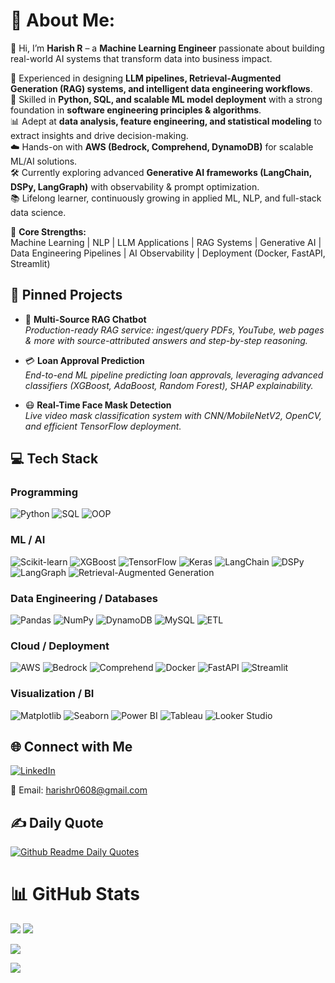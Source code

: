 # 💫 About Me:
👋 Hi, I’m **Harish R** – a **Machine Learning Engineer** passionate about building real-world AI systems that transform data into business impact.  

🚀 Experienced in designing **LLM pipelines, Retrieval-Augmented Generation (RAG) systems, and intelligent data engineering workflows**.  
🐍 Skilled in **Python, SQL, and scalable ML model deployment** with a strong foundation in **software engineering principles & algorithms**.  
📊 Adept at **data analysis, feature engineering, and statistical modeling** to extract insights and drive decision-making.  
☁️ Hands-on with **AWS (Bedrock, Comprehend, DynamoDB)** for scalable ML/AI solutions.  
🛠 Currently exploring advanced **Generative AI frameworks (LangChain, DSPy, LangGraph)** with observability & prompt optimization.  
📚 Lifelong learner, continuously growing in applied ML, NLP, and full-stack data science.  

💎 **Core Strengths:**  
Machine Learning | NLP | LLM Applications | RAG Systems | Generative AI | Data Engineering Pipelines | AI Observability | Deployment (Docker, FastAPI, Streamlit)

## 📌 Pinned Projects

- 🧠 **Multi-Source RAG Chatbot**  
  *Production-ready RAG service: ingest/query PDFs, YouTube, web pages & more with source-attributed answers and step-by-step reasoning.*

- 💳 **Loan Approval Prediction**  
  *End-to-end ML pipeline predicting loan approvals, leveraging advanced classifiers (XGBoost, AdaBoost, Random Forest), SHAP explainability.*

- 😷 **Real-Time Face Mask Detection**  
  *Live video mask classification system with CNN/MobileNetV2, OpenCV, and efficient TensorFlow deployment.*

## 💻 Tech Stack

### Programming
![Python](https://img.shields.io/badge/Python-3670A0?style=flat&logo=python&logoColor=ffdd54)
![SQL](https://img.shields.io/badge/SQL-%2300f.svg?style=flat&logo=MySQL&logoColor=white)
![OOP](https://img.shields.io/badge/OOP-Concepts-blue?style=flat)

### ML / AI
![Scikit-learn](https://img.shields.io/badge/scikit--learn-%23F7931E.svg?style=flat&logo=scikit-learn&logoColor=white)
![XGBoost](https://img.shields.io/badge/XGBoost-%23FF6600.svg?style=flat&logo=xgboost&logoColor=white)
![TensorFlow](https://img.shields.io/badge/TensorFlow-%23FF6F00.svg?style=flat&logo=TensorFlow&logoColor=white)
![Keras](https://img.shields.io/badge/Keras-D00000?style=flat&logo=keras&logoColor=white)
![LangChain](https://img.shields.io/badge/LangChain-Developer-blue?style=flat)
![DSPy](https://img.shields.io/badge/DSPy-%2300c4ff.svg?style=flat&logo=ai)
![LangGraph](https://img.shields.io/badge/LangGraph-%23000000.svg?style=flat&logo=graph&logoColor=white)
![Retrieval-Augmented Generation](https://img.shields.io/badge/RAG-System-black?style=flat)

### Data Engineering / Databases
![Pandas](https://img.shields.io/badge/pandas-%23150458.svg?style=flat&logo=pandas&logoColor=white)
![NumPy](https://img.shields.io/badge/numpy-%23013243.svg?style=flat&logo=numpy&logoColor=white)
![DynamoDB](https://img.shields.io/badge/DynamoDB-%2300c4ff.svg?style=flat&logo=amazondynamodb&logoColor=white)
![MySQL](https://img.shields.io/badge/MySQL-005C84?style=flat&logo=mysql&logoColor=white)
![ETL](https://img.shields.io/badge/ETL-Pipeline-green?style=flat)

### Cloud / Deployment
![AWS](https://img.shields.io/badge/AWS-%23FF9900.svg?style=flat&logo=amazonaws&logoColor=white)
![Bedrock](https://img.shields.io/badge/AWS%20Bedrock-black?style=flat&logo=amazonaws&logoColor=orange)
![Comprehend](https://img.shields.io/badge/Amazon%20Comprehend-%2300A3E0.svg?style=flat&logo=amazon&logoColor=white)
![Docker](https://img.shields.io/badge/docker-%230db7ed.svg?style=flat&logo=docker&logoColor=white)
![FastAPI](https://img.shields.io/badge/FastAPI-005571?style=flat&logo=fastapi)
![Streamlit](https://img.shields.io/badge/Streamlit-%23FF4B4B.svg?style=flat&logo=streamlit&logoColor=white)

### Visualization / BI
![Matplotlib](https://img.shields.io/badge/Matplotlib-%23ffffff.svg?style=flat&logo=Matplotlib&logoColor=black)
![Seaborn](https://img.shields.io/badge/Seaborn-%230499C7.svg?style=flat&logo=python&logoColor=white)
![Power BI](https://img.shields.io/badge/power_bi-F2C811?style=flat&logo=powerbi&logoColor=black)
![Tableau](https://img.shields.io/badge/Tableau-E97627.svg?style=flat&logo=tableau&logoColor=white)
![Looker Studio](https://img.shields.io/badge/LookerStudio-%230D9DDC.svg?style=flat&logo=looker&logoColor=white)

## 🌐 Connect with Me

[![LinkedIn](https://img.shields.io/badge/LinkedIn-%230077B5.svg?logo=linkedin&logoColor=white)](https://www.linkedin.com/in/harishr0608/)


📩 Email: harishr0608@gmail.com

## ✍️ Daily Quote

[![Github Readme Daily Quotes](https://readme-daily-quotes.vercel.app/api?theme=radical&category=programming)](https://github.com/cheehwatang/github-readme-daily-quotes)
<!-- The quote card above updates automatically every day! -->

# 📊 GitHub Stats

![](https://github-readme-stats.vercel.app/api?username=Harishr0608&theme=blueberry&hide_border=false&include_all_commits=true&count_private=true)
![](https://github-readme-streak-stats.herokuapp.com/?user=Harishr0608&theme=blueberry&hide_border=false)

![](https://github-readme-stats.vercel.app/api/top-langs/?username=Harishr0608&theme=blueberry&hide_border=false&layout=compact)

[![](https://visitcount.itsvg.in/api?id=Harishr0608&icon=1&color=11)](https://visitcount.itsvg.in)
